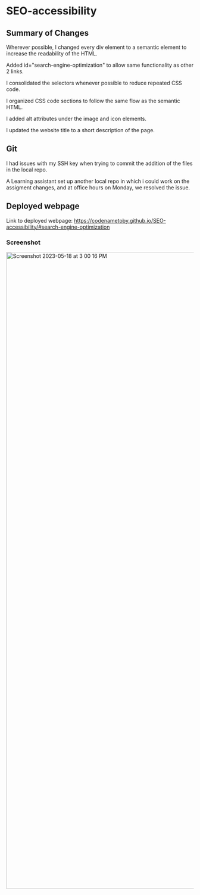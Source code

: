 # SEO-accessibility

## Summary of Changes
Wherever possible, I changed every div element to a semantic element to increase the readability of the HTML.  

Added id="search-engine-optimization" to allow same functionality as other 2 links.

I consolidated the selectors whenever possible to reduce repeated CSS code.

I organized CSS code sections to follow the same flow as the semantic HTML.

I added alt attributes under the image and icon elements.

I updated the website title to a short description of the page.

## Git 
I had issues with my SSH key when trying to commit the addition of the files in the local repo.

A Learning assistant set up another local repo in which i could work on the assigment changes, and at office hours on Monday, we resolved the issue.

## Deployed webpage

Link to deployed webpage: https://codenametoby.github.io/SEO-accessibility/#search-engine-optimization

### Screenshot
<img width="1711" alt="Screenshot 2023-05-18 at 3 00 16 PM" src="https://github.com/CodenameToby/SEO-accessibility/assets/129328002/75dc7b3e-426c-43e0-b86c-55d5bdbcb3a5">

